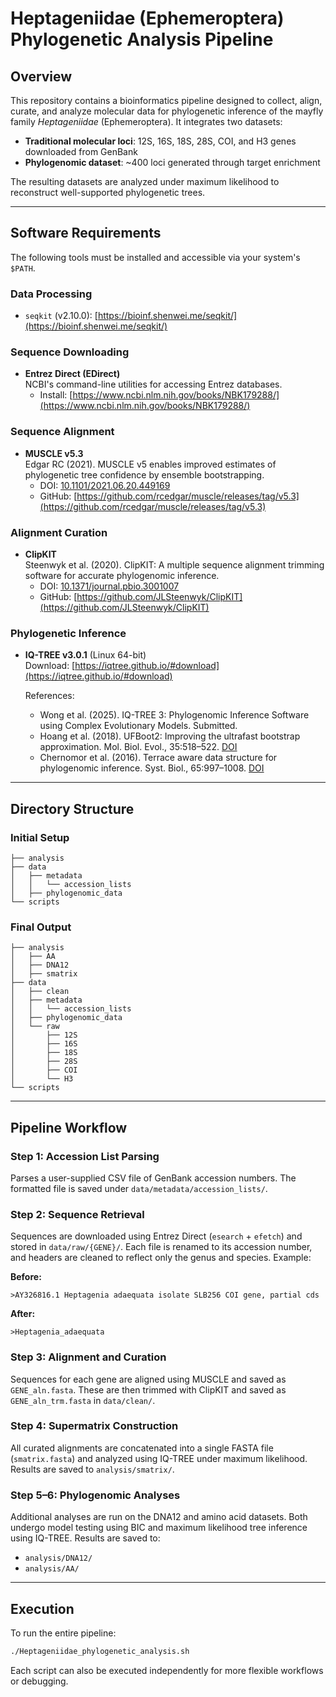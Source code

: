# Heptageniidae (Ephemeroptera) Phylogenetic Analysis Pipeline

## Overview  
This repository contains a bioinformatics pipeline designed to collect, align, curate, and analyze molecular data for phylogenetic inference of the mayfly family *Heptageniidae* (Ephemeroptera). It integrates two datasets:

- **Traditional molecular loci**: 12S, 16S, 18S, 28S, COI, and H3 genes downloaded from GenBank  
- **Phylogenomic dataset**: ~400 loci generated through target enrichment

The resulting datasets are analyzed under maximum likelihood to reconstruct well-supported phylogenetic trees.

---

## Software Requirements  

The following tools must be installed and accessible via your system's `$PATH`.

### Data Processing  
- `seqkit` (v2.10.0): [https://bioinf.shenwei.me/seqkit/](https://bioinf.shenwei.me/seqkit/)

### Sequence Downloading
- **Entrez Direct (EDirect)**  
  NCBI's command-line utilities for accessing Entrez databases.  
  - Install: [https://www.ncbi.nlm.nih.gov/books/NBK179288/](https://www.ncbi.nlm.nih.gov/books/NBK179288/)


### Sequence Alignment  
- **MUSCLE v5.3**  
  Edgar RC (2021). MUSCLE v5 enables improved estimates of phylogenetic tree confidence by ensemble bootstrapping.  
  - DOI: [10.1101/2021.06.20.449169](https://doi.org/10.1101/2021.06.20.449169)  
  - GitHub: [https://github.com/rcedgar/muscle/releases/tag/v5.3](https://github.com/rcedgar/muscle/releases/tag/v5.3)

### Alignment Curation  
- **ClipKIT**  
  Steenwyk et al. (2020). ClipKIT: A multiple sequence alignment trimming software for accurate phylogenomic inference.  
  - DOI: [10.1371/journal.pbio.3001007](https://doi.org/10.1371/journal.pbio.3001007)  
  - GitHub: [https://github.com/JLSteenwyk/ClipKIT](https://github.com/JLSteenwyk/ClipKIT)

### Phylogenetic Inference  
- **IQ-TREE v3.0.1** (Linux 64-bit)  
  Download: [https://iqtree.github.io/#download](https://iqtree.github.io/#download)

  References:  
  - Wong et al. (2025). IQ-TREE 3: Phylogenomic Inference Software using Complex Evolutionary Models. Submitted.  
  - Hoang et al. (2018). UFBoot2: Improving the ultrafast bootstrap approximation. Mol. Biol. Evol., 35:518–522. [DOI](https://doi.org/10.1093/molbev/msx281)  
  - Chernomor et al. (2016). Terrace aware data structure for phylogenomic inference. Syst. Biol., 65:997–1008. [DOI](https://doi.org/10.1093/sysbio/syw037)

---

## Directory Structure  

### Initial Setup
```
├── analysis
├── data
│   ├── metadata
│   │   └── accession_lists
│   ├── phylogenomic_data
└── scripts
```

### Final Output
```
├── analysis
│   ├── AA
│   ├── DNA12
│   ├── smatrix
├── data
│   ├── clean
│   ├── metadata
│   │   └── accession_lists
│   ├── phylogenomic_data
│   └── raw
│       ├── 12S
│       ├── 16S
│       ├── 18S
│       ├── 28S
│       ├── COI
│       └── H3
└── scripts
```

---

## Pipeline Workflow  

### Step 1: Accession List Parsing  
Parses a user-supplied CSV file of GenBank accession numbers. The formatted file is saved under `data/metadata/accession_lists/`.

### Step 2: Sequence Retrieval  
Sequences are downloaded using Entrez Direct (`esearch` + `efetch`) and stored in `data/raw/{GENE}/`. Each file is renamed to its accession number, and headers are cleaned to reflect only the genus and species. Example:

**Before:**
```
>AY326816.1 Heptagenia adaequata isolate SLB256 COI gene, partial cds
```
**After:**
```
>Heptagenia_adaequata
```

### Step 3: Alignment and Curation  
Sequences for each gene are aligned using MUSCLE and saved as `GENE_aln.fasta`. These are then trimmed with ClipKIT and saved as `GENE_aln_trm.fasta` in `data/clean/`.

### Step 4: Supermatrix Construction  
All curated alignments are concatenated into a single FASTA file (`smatrix.fasta`) and analyzed using IQ-TREE under maximum likelihood. Results are saved to `analysis/smatrix/`.

### Step 5–6: Phylogenomic Analyses  
Additional analyses are run on the DNA12 and amino acid datasets. Both undergo model testing using BIC and maximum likelihood tree inference using IQ-TREE. Results are saved to:

- `analysis/DNA12/`  
- `analysis/AA/`

---

## Execution  

To run the entire pipeline:
```bash
./Heptageniidae_phylogenetic_analysis.sh
```

Each script can also be executed independently for more flexible workflows or debugging.
